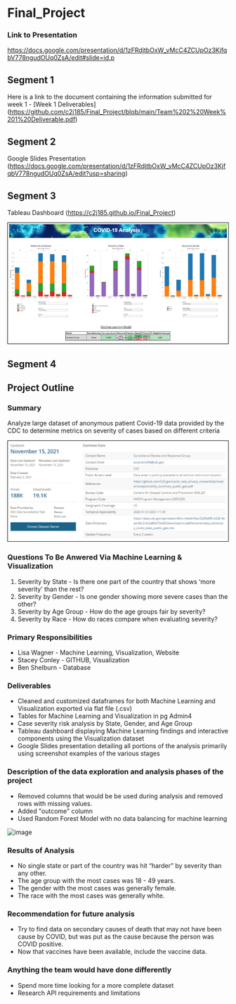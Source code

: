 # Final_Project



### Link to Presentation
https://docs.google.com/presentation/d/1zFRdjtbOxW_vMcC4ZCUpOz3KjfqbV778ngudOUq0ZsA/edit#slide=id.p


## Segment 1
Here is a link to the document containing the information submitted for week 1 - [Week 1 Deliverables] (https://github.com/c2j185/Final_Project/blob/main/Team%202%20Week%201%20Deliverable.pdf)


## Segment 2
Google Slides Presentation
(https://docs.google.com/presentation/d/1zFRdjtbOxW_vMcC4ZCUpOz3KjfqbV778ngudOUq0ZsA/edit?usp=sharing)


## Segment 3
Tableau Dashboard
(https://c2j185.github.io/Final_Project)

![Dashboard_Image_for_README.png](https://github.com/c2j185/Final_Project/blob/main/static/images/Dashboard_Image_for_README.png)


## Segment 4

## Project Outline
### Summary 
Analyze large dataset of anonymous patient Covid-19 data provided by the CDC to determine metrics on severity of cases based on different criteria

![Data_Source_for_README.png](https://github.com/c2j185/Final_Project/blob/main/static/images/Data_Source_for_README.png)

### Questions To Be Anwered Via Machine Learning & Visualization
1) Severity by State - Is there one part of the country that shows ‘more severity’ than the rest?
2) Severity by Gender - Is one gender showing more severe cases than the other?
3) Severity by Age Group - How do the age groups fair by severity?
4) Severity by Race - How do races compare when evaluating severity?

### Primary Responsibilities
- Lisa Wagner - Machine Learning, Visualization, Website
- Stacey Conley - GITHUB, Visualization
- Ben Shelburn - Database

### Deliverables
- Cleaned and customized dataframes for both Machine Learning and Visualization exported via flat file (.csv)
- Tables for Machine Learning and Visualization in pg Admin4
- Case severity risk analysis by State, Gender, and Age Group
- Tableau dashboard displaying Machine Learning findings and interactive components using the Visualization dataset
- Google Slides presentation detailing all portions of the analysis primarily using screenshot examples of the various stages

### Description of the data exploration and analysis phases of the project
- Removed columns that would be be used during analysis and removed rows with missing values.
- Added "outcome" column
- Used Random Forest Model with no data balancing for machine learning

![image](https://user-images.githubusercontent.com/86030200/144409098-3b087f4a-9536-4b19-abc5-9b99b8498746.png)

### Results of Analysis
- No single state or part of the country was hit “harder” by severity than any other.
- The age group with the most cases was 18 - 49 years.
- The gender with the most cases was generally female.
- The race with the most cases was generally white.

### Recommendation for future analysis
- Try to find data on secondary causes of death that may not have been cause by COVID, but was put as the cause because the person was COVID positive.
- Now that vaccines have been available, include the vaccine data.

### Anything the team would have done differently
- Spend more time looking for a more complete dataset
- Research API requirements and limitations

